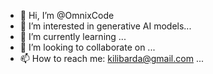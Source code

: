 - 👋 Hi, I’m @OmnixCode
- 👀 I’m interested in generative AI models...
- 🌱 I’m currently learning ...
- 💞️ I’m looking to collaborate on ...
- 📫 How to reach me: kilibarda@gmail.com ...

<!---
OmnixCode/OmnixCode is a ✨ special ✨ repository because its `README.md` (this file) appears on your GitHub profile.
You can click the Preview link to take a look at your changes.
--->
